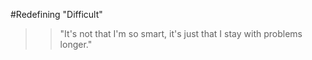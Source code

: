 #Redefining "Difficult"

>> "It's not that I'm so smart, it's just that I stay with problems longer."
